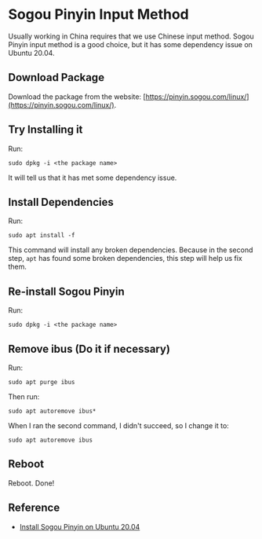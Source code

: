 # Sogou Pinyin Input Method

Usually working in China requires that we use Chinese input method. Sogou Pinyin input method is a good choice, but it has some dependency issue on Ubuntu 20.04.

## Download Package

Download the package from the website: [https://pinyin.sogou.com/linux/](https://pinyin.sogou.com/linux/).

## Try Installing it

Run:

```shell
sudo dpkg -i <the package name>
```

It will tell us that it has met some dependency issue.

## Install Dependencies

Run:

```shell
sudo apt install -f
```

This command will install any broken dependencies. Because in the second step, `apt` has found some broken dependencies, this step will help us fix them.

## Re-install Sogou Pinyin

Run:

```shell
sudo dpkg -i <the package name>
```

## Remove ibus (Do it if necessary)

Run:

```shell
sudo apt purge ibus 
```

Then run:

```shell
sudo apt autoremove ibus*
```

When I ran the second command, I didn't succeed, so I change it to:

```shell
sudo apt autoremove ibus
```

## Reboot

Reboot. Done!

## Reference

- [Install Sogou Pinyin on Ubuntu 20.04](https://blog.csdn.net/Mr_FenKuan/article/details/107215026?utm_medium=distribute.pc_relevant_t0.none-task-blog-BlogCommendFromMachineLearnPai2-1.channel_param&depth_1-utm_source=distribute.pc_relevant_t0.none-task-blog-BlogCommendFromMachineLearnPai2-1.channel_param)
